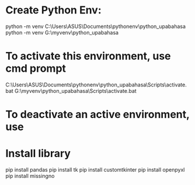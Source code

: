 # Create Python Env:
python -m venv C:\Users\ASUS\Documents\pythonenv\python_upabahasa
python -m venv G:\myvenv\python_upabahasa

# To activate this environment, use cmd prompt     
C:\Users\ASUS\Documents\pythonenv\python_upabahasa\Scripts\activate.bat
G:\myvenv\python_upabahasa\Scripts\activate.bat

# To deactivate an active environment, use

# Install library
pip install pandas
pip install tk
pip install customtkinter
pip install openpyxl
pip install missingno